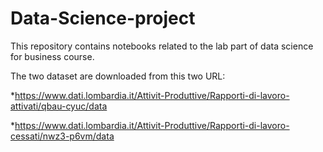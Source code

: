 # Data-Science-project

This repository contains notebooks related to the lab part of data science for business course.

The two dataset are downloaded from this two URL:

*https://www.dati.lombardia.it/Attivit-Produttive/Rapporti-di-lavoro-attivati/qbau-cyuc/data

*https://www.dati.lombardia.it/Attivit-Produttive/Rapporti-di-lavoro-cessati/nwz3-p6vm/data
